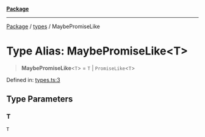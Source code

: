 [**Package**](../../README.md)

***

[Package](../../modules.md) / [types](../README.md) / MaybePromiseLike

# Type Alias: MaybePromiseLike\<T\>

> **MaybePromiseLike**\<`T`\> = `T` \| `PromiseLike`\<`T`\>

Defined in: [types.ts:3](https://github.com/AlexXanderGrib/monads-io/blob/88cc2f22cfbd8717d7e52da6913dd270216344b1/src/types.ts#L3)

## Type Parameters

### T

`T`
